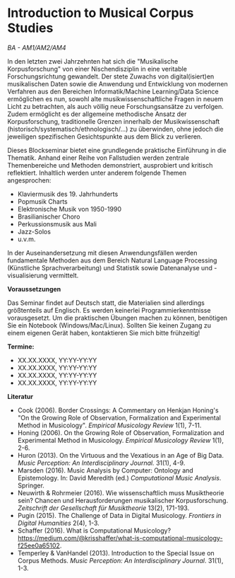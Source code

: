 # Introduction to Musical Corpus Studies

*BA - AM1/AM2/AM4*

In den letzten zwei Jahrzehnten hat sich die "Musikalische Korpusforschung" von einer Nischendisziplin in eine veritable Forschungsrichtung gewandelt. Der stete Zuwachs von digital(isiert)en musikalischen Daten sowie die Anwendung und Entwicklung von modernen Verfahren aus den Bereichen Informatik/Machine Learning/Data Science ermöglichen es nun, sowohl alte musikwissenschaftliche Fragen in neuem Licht zu betrachten, als auch völlig neue Forschungsansätze zu verfolgen. Zudem ermöglicht es der allgemeine methodische Ansatz der Korpusforschung, traditionelle Grenzen innerhalb der Musikwissenschaft (historisch/systematisch/ethnologisch/...) zu überwinden, ohne jedoch die jeweiligen spezifischen Gesichtspunkte aus dem Blick zu verlieren.

Dieses Blockseminar bietet eine grundlegende praktische Einführung in die Thematik. Anhand einer Reihe von Fallstudien werden zentrale Themenbereiche und Methoden demonstriert, ausprobiert und kritisch reflektiert. Inhaltlich werden unter anderem folgende Themen angesprochen:

- Klaviermusik des 19. Jahrhunderts
- Popmusik Charts
- Elektronische Musik von 1950-1990 
- Brasilianischer Choro
- Perkussionsmusik aus Mali
- Jazz-Solos
- u.v.m.

In der Auseinandersetzung mit diesen Anwendungsfällen werden fundamentale Methoden aus dem Bereich Natural Language Processing (Künstliche Sprachverarbeitung) und Statistik sowie Datenanalyse und -visualisierung vermittelt. 

**Voraussetzungen**

Das Seminar findet auf Deutsch statt, die Materialien sind allerdings größtenteils auf Englisch. Es werden keinerlei Programmierkenntnisse vorausgesetzt. Um die praktischen Übungen machen zu können, benötigen Sie ein Notebook (Windows/Mac/Linux). Sollten Sie keinen Zugang zu einem eigenen Gerät haben, kontaktieren Sie mich bitte frühzeitig!

**Termine:**

- XX.XX.XXXX, YY:YY-YY:YY
- XX.XX.XXXX, YY:YY-YY:YY
- XX.XX.XXXX, YY:YY-YY:YY
- XX.XX.XXXX, YY:YY-YY:YY

**Literatur**

- Cook (2006). Border Crossings: A Commentary on Henkjan Honing's "On the Growing Role of Observation, Formalization and Experimental Method in Musicology". *Empirical Musicology Review* 1(1), 7-11. 
- Honing (2006). On the Growing Role of Observation, Formalization and Experimental Method in Musicology. *Empirical Musicology Review* 1(1), 2-6.
- Huron (2013). On the Virtuous and the Vexatious in an Age of Big Data. *Music Perception: An Interdisciplinary Journal.* 31(1), 4-9.
- Marsden (2016). Music Analysis by Computer: Ontology and Epistemology. In: David Meredith (ed.) *Computational Music Analysis*. Springer.
- Neuwirth & Rohrmeier (2016). Wie wissenschaftlich muss Musiktheorie sein? Chancen und Herausforderungen musikalischer Korpusforschung. *Zeitschrift der Gesellschaft für Musiktheorie* 13(2), 171-193.
- Pugin (2015). The Challenge of Data in Digital Musicology. *Frontiers in Digital Humanities* 2(4), 1-3.
- Schaffer (2016). What is Computational Musicology? https://medium.com/@krisshaffer/what-is-computational-musicology-f25ee0a65102. 
- Temperley & VanHandel (2013). Introduction to the Special Issue on Corpus Methods. *Music Perception: An Interdisciplinary Journal*. 31(1), 1-3.
